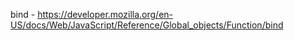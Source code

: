 bind - https://developer.mozilla.org/en-US/docs/Web/JavaScript/Reference/Global_objects/Function/bind
